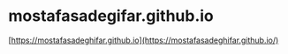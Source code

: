 # mostafasadegifar.github.io
[https://mostafasadeghifar.github.io](https://mostafasadeghifar.github.io/)
